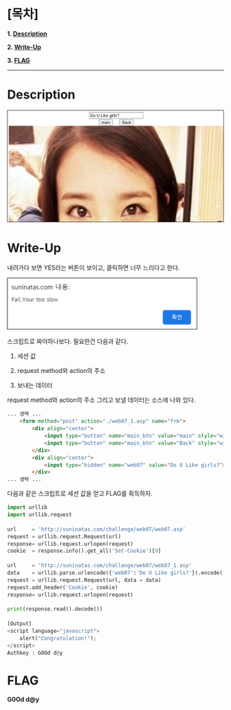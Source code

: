 # [목차]
**1. [Description](#Description)**

**2. [Write-Up](#Write-Up)**

**3. [FLAG](#FLAG)**


***


# **Description**

![](images/2022-01-03-02-38-46.png)


# **Write-Up**

내려가다 보면 YES라는 버튼이 보이고, 클릭하면 너무 느리다고 한다.

![](images/2022-01-03-02-39-00.png)

스크립트로 짜야하나보다. 필요한건 다음과 같다.

1. 세션 값

2. request method와 action의 주소

3. 보내는 데이터

request method와 action의 주소 그리고 보낼 데이터는 소스에 나와 있다.

```html
... 생략 ...
    <form method="post" action="./web07_1.asp" name="frm">
        <div align="center">
            <input type="button" name="main_btn" value="main" style="width: 60" onclick="location.href = '/'">&nbsp&nbsp&nbsp
            <input type="button" name="main_btn" value="Back" style="width: 60" onclick="history.back()">
        </div>
        <div align="center">
            <input type="hidden" name="web07" value="Do U Like girls?">
        </div>
... 생략 ...
```

다음과 같은 스크립트로 세션 값을 얻고 FLAG를 획득하자.

```python
import urllib
import urllib.request

url     = 'http://suninatas.com/challenge/web07/web07.asp'
request = urllib.request.Request(url)
response= urllib.request.urlopen(request)
cookie  = response.info().get_all('Set-Cookie')[0]

url     = 'http://suninatas.com/challenge/web07/web07_1.asp'
data    = urllib.parse.urlencode({'web07':'Do U Like girls?'}).encode()
request = urllib.request.Request(url, data = data)
request.add_header('Cookie', cookie)
response= urllib.request.urlopen(request)

print(response.read().decode())

[Output]
<script language="javascript">
    alert("Congratulation!");
</script>
Authkey : G0Od d@y
```


# **FLAG**

**G0Od d@y**